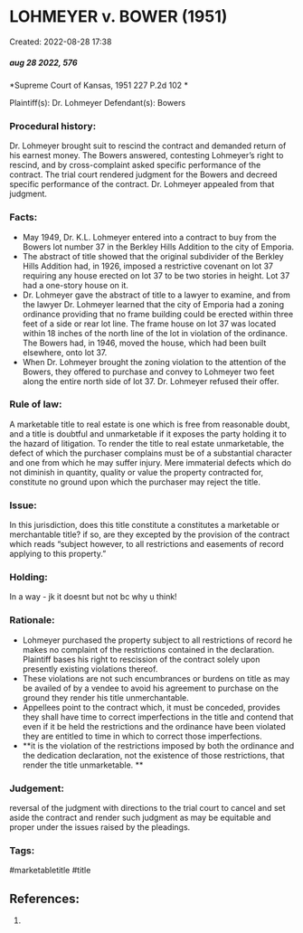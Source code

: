 # LOHMEYER v. BOWER (1951)
Created: 2022-08-28 17:38

##### aug 28 2022, 576
*Supreme Court of Kansas, 1951 227 P.2d 102 *

Plaintiff(s): Dr. Lohmeyer
Defendant(s): Bowers 

### Procedural history:
Dr. Lohmeyer brought suit to rescind the contract and demanded return of his earnest money. The Bowers answered, contesting Lohmeyer’s right to rescind, and by cross-complaint asked specific performance of the contract. The trial court rendered judgment for the Bowers and decreed specific performance of the contract. Dr. Lohmeyer appealed from that judgment.

### Facts:
- May 1949, Dr. K.L. Lohmeyer entered into a contract to buy from the Bowers lot number 37 in the Berkley Hills Addition to the city of Emporia. 
- The abstract of title showed that the original subdivider of the Berkley Hills Addition had, in 1926, imposed a restrictive covenant on lot 37 requiring any house erected on lot 37 to be two stories in height. Lot 37 had a one-story house on it. 
- Dr. Lohmeyer gave the abstract of title to a lawyer to examine, and from the lawyer Dr. Lohmeyer learned that the city of Emporia had a zoning ordinance providing that no frame building could be erected within three feet of a side or rear lot line. The frame house on lot 37 was located within 18 inches of the north line of the lot in violation of the ordinance. The Bowers had, in 1946, moved the house, which had been built elsewhere, onto lot 37. 
- When Dr. Lohmeyer brought the zoning violation to the attention of the Bowers, they offered to purchase and convey to Lohmeyer two feet along the entire north side of lot 37. Dr. Lohmeyer refused their offer.

### Rule of law:
  A marketable title to real estate is one which is free from reasonable doubt, and a title is doubtful and unmarketable if it exposes the party holding it to the hazard of litigation. To render the title to real estate unmarketable, the defect of which the purchaser complains must be of a substantial character and one from which he may suffer injury. Mere immaterial defects which do not diminish in quantity, quality or value the property contracted for, constitute no ground upon which the purchaser may reject the title.

### Issue: 
In this jurisdiction, does this title constitute a  constitutes a marketable or merchantable title? if so, are they excepted by the provision of the contract which reads “subject however, to all restrictions and easements of record applying to this property.” 

### Holding:
In a way - jk it doesnt but not bc why u think!

### Rationale:

 - Lohmeyer purchased the property subject to all restrictions of record he makes no complaint of the restrictions contained in the declaration. Plaintiff bases his right to rescission of the contract solely upon presently existing violations thereof. 
 - These violations are not such encumbrances or burdens on title as may be availed of by a vendee to avoid his agreement to purchase on the ground they render his title unmerchantable.
 - Appellees point to the contract which, it must be conceded, provides they shall have time to correct imperfections in the title and contend that even if it be held the restrictions and the ordinance have been violated they are entitled to time in which to correct those imperfections. 
 -  **it is the violation of the restrictions imposed by both the ordinance and the dedication declaration, not the existence of those restrictions, that render the title unmarketable. **

### Judgement:
reversal of the judgment with directions to the trial court to cancel and set aside the contract and render such judgment as may be equitable and proper under the issues raised by the pleadings.


### Tags:

#marketabletitle #title 

## References:

1. 